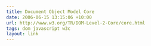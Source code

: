 ```yaml
---
title: Document Object Model Core
date: 2006-06-15 13:15:06 +10:00
url: http://www.w3.org/TR/DOM-Level-2-Core/core.html
tags: dom javascript w3c
layout: link
---
```

